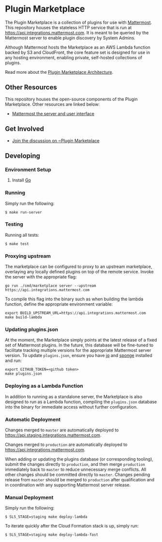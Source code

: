 # Plugin Marketplace

The Plugin Marketplace is a collection of plugins for use with [Mattermost](https://github.com/mattermost/mattermost-server). This repository houses the stateless HTTP service that is run at https://api.integrations.mattermost.com. It is meant to be queried by the Mattermost server to enable plugin discovery by System Admins.

Although Mattermost hosts the Marketplace as an AWS Lambda function backed by S3 and CloudFront, the core feature set is designed for use in any hosting environment, enabling private, self-hosted collections of plugins.

Read more about the [Plugin Marketplace Architecture](https://docs.google.com/document/d/1tVj0eNwMdIIGn8YoTs-cYz9NYvXjqx6bqWH-wa-yDLk/edit).

## Other Resources

This repository houses the open-source components of the Plugin Marketplace. Other resources are linked below:

- [Mattermost the server and user interface](https://github.com/mattermost/mattermost-server)

## Get Involved

- [Join the discussion on ~Plugin Marketplace](https://community.mattermost.com/core/channels/plugins-marketplace)

## Developing

### Environment Setup

1. Install [Go](https://golang.org/doc/install)

### Running

Simply run the following:

```
$ make run-server
```

### Testing

Running all tests:

```
$ make test
```

### Proxying upstream

The marketplace can be configured to proxy to an upstream marketplace, overlaying any locally defined plugins on top of the remote service. Invoke the server with the appropriate flag:

```
go run ./cmd/marketplace server --upstream https://api.integrations.mattermost.com
```

To compile this flag into the binary such as when building the lambda function, define the appropriate environment variable:
```
export BUILD_UPSTREAM_URL=https://api.integrations.mattermost.com
make build-lambda
```

### Updating plugins.json

At the moment, the Marketplace simply points at the latest release of a fixed set of Mattermost plugins. In the future, this database will be fine-tuned to facilitate tracking multiple versions for the appropriate Mattermost server version. To update `plugins.json`, ensure you have [jq](https://stedolan.github.io/jq/) and [sponge](https://linux.die.net/man/1/sponge) installed and run:

```
export GITHUB_TOKEN=<github token>
make plugins.json
```

### Deploying as a Lambda Function

In addition to running as a standalone server, the Marketplace is also designed to run as a Lambda function, compiling the `plugins.json` database into the binary for immediate access without further configuration.

### Automatic Deployment

Changes merged to `master` are automatically deployed to https://api.staging.integrations.mattermost.com.

Changes merged to `production` are automatically deployed to https://api.integrations.mattermost.com.

When adding or updating the plugins database (or corresponding tooling), submit the changes directly to `production`, and then merge `production` immediately back to `master` to reduce unnecessary merge conflicts. All other changes should be committed directly to `master`. Changes pending release from `master` should be merged to `production` after qualification and in coordination with any supporting Mattermost server release.

### Manual Deployment

Simply run the following:

```
$ SLS_STAGE=staging make deploy-lambda
```

To iterate quickly after the Cloud Formation stack is up, simply run:

```
$ SLS_STAGE=staging make deploy-lambda-fast
```
